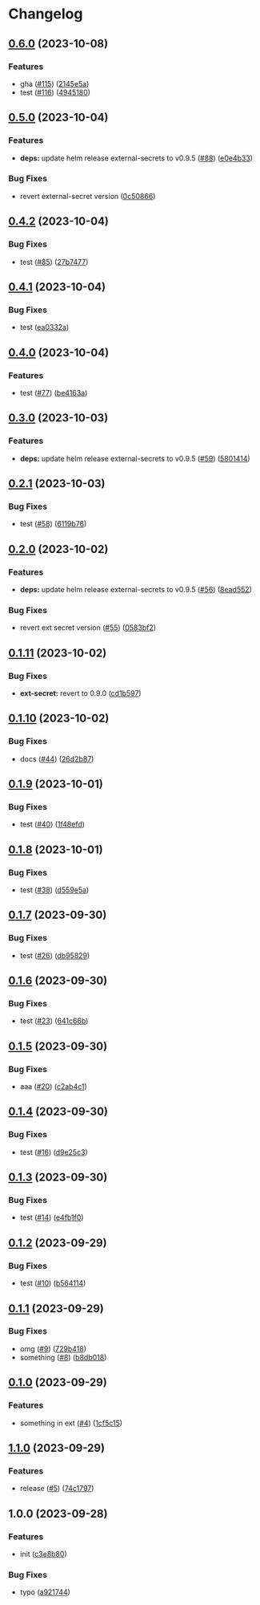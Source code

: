 # Changelog

## [0.6.0](https://github.com/sunggun-yu/meowhq-helm-charts/compare/meowhq-external-secrets-v0.5.0...meowhq-external-secrets-v0.6.0) (2023-10-08)


### Features

* gha ([#115](https://github.com/sunggun-yu/meowhq-helm-charts/issues/115)) ([2145e5a](https://github.com/sunggun-yu/meowhq-helm-charts/commit/2145e5a49ddc4f054db0e69b5cf9c137e81ed56c))
* test ([#116](https://github.com/sunggun-yu/meowhq-helm-charts/issues/116)) ([4945180](https://github.com/sunggun-yu/meowhq-helm-charts/commit/4945180d86823d3b5afc13a7f8a2f9ccce2c6784))

## [0.5.0](https://github.com/sunggun-yu/meowhq-helm-charts/compare/meowhq-external-secrets-v0.4.2...meowhq-external-secrets-v0.5.0) (2023-10-04)


### Features

* **deps:** update helm release external-secrets to v0.9.5 ([#88](https://github.com/sunggun-yu/meowhq-helm-charts/issues/88)) ([e0e4b33](https://github.com/sunggun-yu/meowhq-helm-charts/commit/e0e4b33d850cf351a394435fd557d07b86e9f960))


### Bug Fixes

* revert external-secret version ([0c50866](https://github.com/sunggun-yu/meowhq-helm-charts/commit/0c508667338226c2cb7b15e614ee3d659373f9ab))

## [0.4.2](https://github.com/sunggun-yu/meowhq-helm-charts/compare/meowhq-external-secrets-v0.4.1...meowhq-external-secrets-v0.4.2) (2023-10-04)


### Bug Fixes

* test ([#85](https://github.com/sunggun-yu/meowhq-helm-charts/issues/85)) ([27b7477](https://github.com/sunggun-yu/meowhq-helm-charts/commit/27b747782816edf136ca687e36463aea3beb4bd2))

## [0.4.1](https://github.com/sunggun-yu/meowhq-helm-charts/compare/meowhq-external-secrets-v0.4.0...meowhq-external-secrets-v0.4.1) (2023-10-04)


### Bug Fixes

* test ([ea0332a](https://github.com/sunggun-yu/meowhq-helm-charts/commit/ea0332a7ce85baa4f03fad46a2126f7bbd59c4e2))

## [0.4.0](https://github.com/sunggun-yu/meowhq-helm-charts/compare/meowhq-external-secrets-v0.3.0...meowhq-external-secrets-v0.4.0) (2023-10-04)


### Features

* test ([#77](https://github.com/sunggun-yu/meowhq-helm-charts/issues/77)) ([be4163a](https://github.com/sunggun-yu/meowhq-helm-charts/commit/be4163acc7d7c872f4d1cb7020e7ec6dbba73ea5))

## [0.3.0](https://github.com/sunggun-yu/meowhq-helm-charts/compare/meowhq-external-secrets-v0.2.1...meowhq-external-secrets-v0.3.0) (2023-10-03)


### Features

* **deps:** update helm release external-secrets to v0.9.5 ([#59](https://github.com/sunggun-yu/meowhq-helm-charts/issues/59)) ([5801414](https://github.com/sunggun-yu/meowhq-helm-charts/commit/5801414cd8eb53abb12a3ce2b019ae1b2c8c7d29))

## [0.2.1](https://github.com/sunggun-yu/meowhq-helm-charts/compare/meowhq-external-secrets-v0.2.0...meowhq-external-secrets-v0.2.1) (2023-10-03)


### Bug Fixes

* test ([#58](https://github.com/sunggun-yu/meowhq-helm-charts/issues/58)) ([6119b76](https://github.com/sunggun-yu/meowhq-helm-charts/commit/6119b76875b7e0d8359175e563104e00d1232fb4))

## [0.2.0](https://github.com/sunggun-yu/meowhq-helm-charts/compare/meowhq-external-secrets-v0.1.11...meowhq-external-secrets-v0.2.0) (2023-10-02)


### Features

* **deps:** update helm release external-secrets to v0.9.5 ([#56](https://github.com/sunggun-yu/meowhq-helm-charts/issues/56)) ([8ead552](https://github.com/sunggun-yu/meowhq-helm-charts/commit/8ead55207e58631746b3972e7c03705698f2c928))


### Bug Fixes

* revert ext secret version ([#55](https://github.com/sunggun-yu/meowhq-helm-charts/issues/55)) ([0583bf2](https://github.com/sunggun-yu/meowhq-helm-charts/commit/0583bf2f4fabd01e4fa1dd3a312e02422cee9803))

## [0.1.11](https://github.com/sunggun-yu/meowhq-helm-charts/compare/meowhq-external-secrets-v0.1.10...meowhq-external-secrets-v0.1.11) (2023-10-02)


### Bug Fixes

* **ext-secret:** revert to 0.9.0 ([cd1b597](https://github.com/sunggun-yu/meowhq-helm-charts/commit/cd1b597892a15d94edfb1a4334eb0cfa9ab02065))

## [0.1.10](https://github.com/sunggun-yu/meowhq-helm-charts/compare/meowhq-external-secrets-v0.1.9...meowhq-external-secrets-v0.1.10) (2023-10-02)


### Bug Fixes

* docs ([#44](https://github.com/sunggun-yu/meowhq-helm-charts/issues/44)) ([26d2b87](https://github.com/sunggun-yu/meowhq-helm-charts/commit/26d2b87addd8bbbe9450de3011b71d9c02943919))

## [0.1.9](https://github.com/sunggun-yu/meowhq-helm-charts/compare/meowhq-external-secrets-v0.1.8...meowhq-external-secrets-v0.1.9) (2023-10-01)


### Bug Fixes

* test ([#40](https://github.com/sunggun-yu/meowhq-helm-charts/issues/40)) ([1f48efd](https://github.com/sunggun-yu/meowhq-helm-charts/commit/1f48efd0892f601ef861084c68ddb6ae45d59fbb))

## [0.1.8](https://github.com/sunggun-yu/meowhq-helm-charts/compare/meowhq-external-secrets-v0.1.7...meowhq-external-secrets-v0.1.8) (2023-10-01)


### Bug Fixes

* test ([#38](https://github.com/sunggun-yu/meowhq-helm-charts/issues/38)) ([d559e5a](https://github.com/sunggun-yu/meowhq-helm-charts/commit/d559e5a4f9a15e5b2bb35ae7eba2a85db282c18a))

## [0.1.7](https://github.com/sunggun-yu/meowhq-helm-charts/compare/meowhq-external-secrets-v0.1.6...meowhq-external-secrets-v0.1.7) (2023-09-30)


### Bug Fixes

* test ([#26](https://github.com/sunggun-yu/meowhq-helm-charts/issues/26)) ([db95829](https://github.com/sunggun-yu/meowhq-helm-charts/commit/db9582908e5a5474af0ea990d08fe2f6eb4afeba))

## [0.1.6](https://github.com/sunggun-yu/meowhq-helm-charts/compare/meowhq-external-secrets-v0.1.5...meowhq-external-secrets-v0.1.6) (2023-09-30)


### Bug Fixes

* test ([#23](https://github.com/sunggun-yu/meowhq-helm-charts/issues/23)) ([641c66b](https://github.com/sunggun-yu/meowhq-helm-charts/commit/641c66b5b8451ec59cbd2e443884cfc059998001))

## [0.1.5](https://github.com/sunggun-yu/meowhq-helm-charts/compare/meowhq-external-secrets-v0.1.4...meowhq-external-secrets-v0.1.5) (2023-09-30)


### Bug Fixes

* aaa ([#20](https://github.com/sunggun-yu/meowhq-helm-charts/issues/20)) ([c2ab4c1](https://github.com/sunggun-yu/meowhq-helm-charts/commit/c2ab4c1f27807668b8444225ad5a3125a8a6350c))

## [0.1.4](https://github.com/sunggun-yu/meowhq-helm-charts/compare/meowhq-external-secrets-v0.1.3...meowhq-external-secrets-v0.1.4) (2023-09-30)


### Bug Fixes

* test ([#16](https://github.com/sunggun-yu/meowhq-helm-charts/issues/16)) ([d9e25c3](https://github.com/sunggun-yu/meowhq-helm-charts/commit/d9e25c3e917d447fe6f824e6b4fad3c5e5abdc49))

## [0.1.3](https://github.com/sunggun-yu/meowhq-helm-charts/compare/meowhq-external-secrets-v0.1.2...meowhq-external-secrets-v0.1.3) (2023-09-30)


### Bug Fixes

* test ([#14](https://github.com/sunggun-yu/meowhq-helm-charts/issues/14)) ([e4fb1f0](https://github.com/sunggun-yu/meowhq-helm-charts/commit/e4fb1f04b6edd5e2a077b369bdeeb2d46265a3d0))

## [0.1.2](https://github.com/sunggun-yu/meowhq-helm-charts/compare/meowhq-external-secrets-v0.1.1...meowhq-external-secrets-v0.1.2) (2023-09-29)


### Bug Fixes

* test ([#10](https://github.com/sunggun-yu/meowhq-helm-charts/issues/10)) ([b564114](https://github.com/sunggun-yu/meowhq-helm-charts/commit/b56411496b48aab6808ca73738e765e13d96c3e7))

## [0.1.1](https://github.com/sunggun-yu/meowhq-helm-charts/compare/meowhq-external-secrets-v0.1.0...meowhq-external-secrets-v0.1.1) (2023-09-29)


### Bug Fixes

* omg ([#9](https://github.com/sunggun-yu/meowhq-helm-charts/issues/9)) ([729b418](https://github.com/sunggun-yu/meowhq-helm-charts/commit/729b418a2cf2dcb7c9ac9cc9b12701781a2eb51e))
* something ([#8](https://github.com/sunggun-yu/meowhq-helm-charts/issues/8)) ([b8db018](https://github.com/sunggun-yu/meowhq-helm-charts/commit/b8db01831b121013b10fb7a9461999c74a8da1a7))

## [0.1.0](https://github.com/sunggun-yu/meowhq-helm-charts/compare/meowhq-external-secrets-v0.0.1...meowhq-external-secrets-v0.1.0) (2023-09-29)


### Features

* something in ext ([#4](https://github.com/sunggun-yu/meowhq-helm-charts/issues/4)) ([1cf5c15](https://github.com/sunggun-yu/meowhq-helm-charts/commit/1cf5c1508b6adcab082279bb71c5033499ba365d))

## [1.1.0](https://github.com/sunggun-yu/meowhq-helm-charts/compare/meowhq-external-secrets-v1.0.0...meowhq-external-secrets-v1.1.0) (2023-09-29)


### Features

* release ([#5](https://github.com/sunggun-yu/meowhq-helm-charts/issues/5)) ([74c1797](https://github.com/sunggun-yu/meowhq-helm-charts/commit/74c17974048fc47332dc789a1e794ac0bf3b64c5))

## 1.0.0 (2023-09-28)


### Features

* init ([c3e8b80](https://github.com/sunggun-yu/meowhq-helm-charts/commit/c3e8b80c6ae422e84eabf518e7466e43c2947dd0))


### Bug Fixes

* typo ([a921744](https://github.com/sunggun-yu/meowhq-helm-charts/commit/a921744a4d653ae2536fb1a3e3c4a373fed33383))
